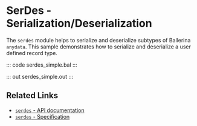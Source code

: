 # SerDes - Serialization/Deserialization

The `serdes` module helps to serialize and deserialize subtypes of Ballerina `anydata`. This sample demonstrates how to serialize and deserialize a user defined record type.

::: code serdes_simple.bal :::

::: out serdes_simple.out :::

## Related Links
- [`serdes` - API documentation](https://lib.ballerina.io/ballerina/serdes/latest)
- [`serdes` - Specification](/spec/serdes)
